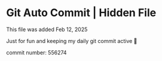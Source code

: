 # Git Auto Commit | Hidden File

This file was added Feb 12, 2025

Just for fun and keeping my daily git commit active 🤪

commit number: 556274
